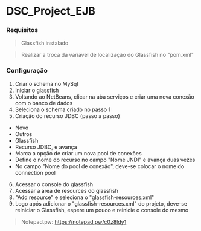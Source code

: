 # DSC_Project_EJB

### Requisitos


> Glassfish instalado


> Realizar a troca da variável de localização do Glassfish no "pom.xml"

### Configuração
1. Criar o schema no MySql
2. Iniciar o glassfish
3. Voltando ao NetBeans, clicar na aba serviços e criar uma nova conexão com o banco de dados
4. Seleciona o schema criado no passo 1
5. Criação do recurso JDBC (passo a passo)
  * Novo
  * Outros
  * Glassfish
  * Recurso JDBC, e avança
  * Marca a opção de criar um nova pool de conexões
  * Define o nome do recurso no campo "Nome JNDI" e avança duas vezes
  * No campo "Nome do pool de conexão", deve-se colocar o nome do connection pool
6. Acessar o console do glassfish 
7. Acessar a área de resources do glassfish
8. "Add resource" e seleciona o "glassfish-resources.xml"
9. Logo após adicionar o "glassfish-resources.xml" do projeto, deve-se reiniciar o Glassfish, espere um pouco e reinicie o console do mesmo


> Notepad.pw: https://notepad.pw/c0z8ldy1
